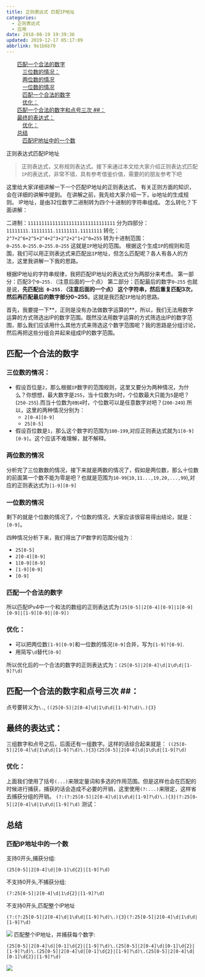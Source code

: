 ```yaml
---
title: 正则表达式 匹配IP地址
categories: 
  - 正则表达式
  - 应用
date: 2018-08-19 19:39:36
updated: 2019-12-17 05:17:09
abbrlink: 9e1b6b70
---
```

<div id='my_toc'><a href="/blog/9e1b6b70/#匹配一个合法的数字" class="header_2">匹配一个合法的数字</a><br><a href="/blog/9e1b6b70/#三位数的情况：" class="header_3">三位数的情况：</a><br><a href="/blog/9e1b6b70/#两位数的情况" class="header_3">两位数的情况</a><br><a href="/blog/9e1b6b70/#一位数的情况" class="header_3">一位数的情况</a><br><a href="/blog/9e1b6b70/#匹配一个合法的数字" class="header_3">匹配一个合法的数字</a><br><a href="/blog/9e1b6b70/#优化：" class="header_3">优化：</a><br><a href="/blog/9e1b6b70/#匹配一个合法的数字和点号三次-##：" class="header_2">匹配一个合法的数字和点号三次 ##：</a><br><a href="/blog/9e1b6b70/#最终的表达式：" class="header_2">最终的表达式：</a><br><a href="/blog/9e1b6b70/#优化：" class="header_3">优化：</a><br><a href="/blog/9e1b6b70/#总结" class="header_2">总结</a><br><a href="/blog/9e1b6b70/#匹配IP地址中的一个数" class="header_3">匹配IP地址中的一个数</a><br></div>
<style>.header_1{margin-left: 1em;}.header_2{margin-left: 2em;}.header_3{margin-left: 3em;}.header_4{margin-left: 4em;}.header_5{margin-left: 5em;}.header_6{margin-left: 6em;}</style>
<!--more-->
<script>if (navigator.platform.search('arm')==-1){document.getElementById('my_toc').style.display = 'none';}var e,p = document.getElementsByTagName('p');while (p.length>0) {e = p[0];e.parentElement.removeChild(e);}</script>

<!--end-->
正则表达式匹配IP地址


> 正则表达式，又称规则表达式。接下来通过本文给大家介绍正则表达式匹配`IP`的表达式，非常不错，具有参考借鉴价值，需要的的朋友参考下吧

这里给大家详细讲解一下一个匹配IP地址的正则表达式，
有关正则方面的知识，会在详细的讲解中提到。
在讲解之前，我先给大家介绍一下，ip地址的生成规则。
IP地址，是由32位数字二进制转为四个十进制的字符串组成。
怎么转化？下面讲解：

二进制：`11111111111111111111111111111111`
分为四部分：`11111111.11111111.11111111.11111111`
转化：`2^7+2^6+2^5+2^4+2^3+2^2+2^1+2^0=255`
转为十进制范围：`0~255.0~255.0~255.0~255`
这就是`IP`地址的范围。
根据这个生成`IP`的规则和范围，我们可以用正则表达式来匹配出`IP`地址，但怎么匹配呢？各人有各人的方法，这里我讲解一下我的思路。


根据IP地址的字符串规律，我把匹配IP地址的表达式分为两部分来考虑。
第一部分：匹配3个`0~255.`（注意后面的一个点）
第二部分：匹配最后的数字`0~255`
也就是说，**先匹配出` 0~255.`（注意后面的一个点） 这个字符串，然后重复匹配3次，然后再匹配最后的数字部分0~255**。这就是我匹配`IP`地址的思路。

首先，我要提一下**，正则是没有办法做数字运算的**，所以，我们无法用数字运算的方式筛选出IP的数字范围。既然没法用数字运算的方式筛选出IP的数字范围，那么我们应该用什么其他方式来筛选这个数字范围呢？我的思路是分组讨论，然后再把这些分组合并起来组成IP的数字范围。
## 匹配一个合法的数字 ##

### 三位数的情况： ###
- 假设百位是`2`，那么根据`IP`数字的范围规则，这里又要分为两种情况，为什么？你想想，最大数字是`255`，当十位数为`5`时，个位数最大只能为`5`是吧？(`250-255`).而当十位数为`0到4`时，个位数可以是任意数字对吧？(`200-249`)
所以，这里的两种情况分别为：
    - `2[0-4][0-9]`
    - `25[0-5]`
- 假设百位数是`1`，那么这个数字的范围为`100-199`,对应正则表达式就为`1[0-9][0-9]`。这个应该不难理解，就不解释。

### 两位数的情况 ###
分析完了三位数数的情况，接下来就是两数的情况了，假如是两位数，那么十位数的前面第一个数不能为零是吧？也就是范围为`10-99`(`10,11...,19,20,...,99`),对应的正则表达式为`[1-9][0-9]`
### 一位数的情况 ###
剩下的就是个位数的情况了，个位数的情况，大家应该很容易得出结论，就是：`[0-9]`。

四种情况分析下来，我们得出了IP数字的范围分组为：
- `25[0-5]`
- `2[0-4][0-9]`
- `1[0-9][0-9]`
- `[1-9][0-9]`
- `[0-9]`

### 匹配一个合法的数字 ###
所以匹配IPv4中一个和法的数组的正则表达式为`(25[0-5]|2[0-4][0-9]|1[0-9][0-9]|[1-9][0-9]|[0-9])`

### 优化： ###
- 可以把两位数`[1-9][0-9]`和一位数的情况`[0-9]`合并，写为`[1-9]?[0-9]`.
- 用简写`\d`替代`[0-9]`

所以优化后的一个合法的数字的正则表达式为：`(25[0-5]|2[0-4]\d|1\d\d|[1-9]?\d)`

## 匹配一个合法的数字和点号三次 ##：
点号要转义为`\.`,
`((25[0-5]|2[0-4]\d|1\d\d|[1-9]?\d)\.){3}`

## 最终的表达式： ##
三组数字和点号之后，后面还有一组数字。这样的话综合起来就是：
`((25[0-5]|2[0-4]\d|1\d\d|[1-9]?\d)\.){3}(25[0-5]|2[0-4]\d|1\d\d|[1-9]?\d)`

### 优化： ###
上面我们使用了括号`(...)`来限定量词和多选的作用范围。但是这样也会在匹配的时候进行捕获，捕获的话会造成不必要的开销，这里使用`(?:...)`来限定，这样省去捕获分组的开销。
`(?:(?:25[0-5]|2[0-4]\d|1\d\d|[1-9]?\d)\.){3}(?:25[0-5]|2[0-4]\d|1\d\d|[1-9]?\d)`
测试：

## 总结 ##
### 匹配IP地址中的一个数 ###
支持0开头,捕获分组:
```
(25[0-5]|2[0-4]\d|[0-1]\d{2}|[1-9]?\d)
```
不支持0开头,不捕获分组:
```
(?:25[0-5]|2[0-4]\d|1\d{2}|[1-9]?\d)
```
不支持0开头,匹配整个IP地址
```
(?:(?:25[0-5]|2[0-4]\d|1\d\d|[1-9]?\d)\.){3}(?:25[0-5]|2[0-4]\d|1\d\d|[1-9]?\d)
```
![](https://image-1257720033.cos.ap-shanghai.myqcloud.com/blog/java/my_regex_example/IP/IP_match_only.svg)
匹配整个IP地址，并捕获每个数字:
```
(25[0-5]|2[0-4]\d|[0-1]\d{2}|[1-9]?\d)\.(25[0-5]|2[0-4]\d|[0-1]\d{2}|[1-9]?\d)\.(25[0-5]|2[0-4]\d|[0-1]\d{2}|[1-9]?\d)\.(25[0-5]|2[0-4]\d|[0-1]\d{2}|[1-9]?\d)
```
![](https://image-1257720033.cos.ap-shanghai.myqcloud.com/blog/java/my_regex_example/IP/IP_match_group.svg)
